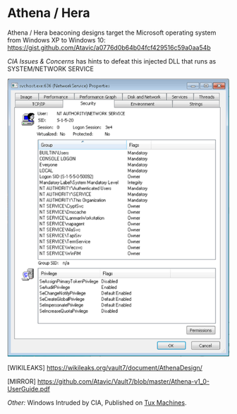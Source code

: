 # Athena / Hera
Athena / Hera beaconing designs target the Microsoft operating system  from Windows XP to Windows 10:
https://gist.github.com/Atavic/a0776d0b64b04fcf429516c59a0aa54b

_CIA Issues & Concerns_ has hints to defeat this injected DLL that runs as SYSTEM/NETWORK SERVICE

![Athena running as N AUTHORITY/NETWORK SERVICE](https://github.com/Atavic/Athena/blob/master/athena%20(NT%20Authority).png)

[WIKILEAKS] https://wikileaks.org/vault7/document/AthenaDesign/

[MIRROR] https://github.com/Atavic/Vault7/blob/master/Athena-v1_0-UserGuide.pdf

_Other:_ Windows Intruded by CIA, Published on [Tux Machines](http://www.tuxmachines.org/node/101464).
